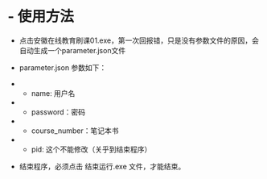 # - 使用方法 
- 点击安徽在线教育刷课01.exe，第一次回报错，只是没有参数文件的原因，会自动生成一个parameter.json文件
- parameter.json 参数如下：
- -   name: 用户名
- -   password：密码
- -   course_number：笔记本书
- -   pid: 这个不能修改（关乎到结束程序）

- 结束程序，必须点击 结束运行.exe 文件，才能结束。
